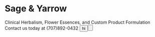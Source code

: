 # Sage & Yarrow
Clinical Herbalism, Flower Essences, and Custom Product Formulation
Contact us today at (707)892-0432
<button> hi <button>
